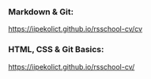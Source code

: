 ### Markdown & Git:
https://iipekolict.github.io/rsschool-cv/cv

### HTML, CSS & Git Basics:
https://iipekolict.github.io/rsschool-cv/
